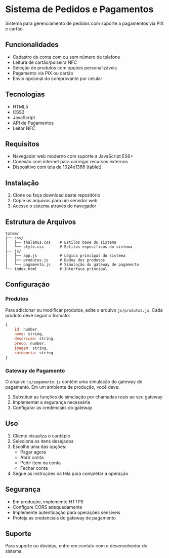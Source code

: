 # Sistema de Pedidos e Pagamentos

Sistema para gerenciamento de pedidos com suporte a pagamentos via PIX e cartão.

## Funcionalidades

- Cadastro de conta com ou sem número de telefone
- Leitura de cartão/pulseira NFC
- Seleção de produtos com opções personalizáveis
- Pagamento via PIX ou cartão
- Envio opcional do comprovante por celular

## Tecnologias

- HTML5
- CSS3
- JavaScript
- API de Pagamentos
- Leitor NFC

## Requisitos

- Navegador web moderno com suporte a JavaScript ES6+
- Conexão com internet para carregar recursos externos
- Dispositivo com tela de 1024x1366 (tablet)

## Instalação

1. Clone ou faça download deste repositório
2. Copie os arquivos para um servidor web
3. Acesse o sistema através do navegador

## Estrutura de Arquivos

```
totem/
├── css/
│   ├── thalamus.css    # Estilos base do sistema
│   └── style.css       # Estilos específicos do sistema
├── js/
│   ├── app.js          # Lógica principal do sistema
│   ├── produtos.js     # Dados dos produtos
│   └── pagamento.js    # Simulação do gateway de pagamento
└── index.html          # Interface principal
```

## Configuração

### Produtos
Para adicionar ou modificar produtos, edite o arquivo `js/produtos.js`. Cada produto deve seguir o formato:

```javascript
{
    id: number,
    nome: string,
    descricao: string,
    preco: number,
    imagem: string,
    categoria: string
}
```

### Gateway de Pagamento
O arquivo `js/pagamento.js` contém uma simulação do gateway de pagamento. Em um ambiente de produção, você deve:

1. Substituir as funções de simulação por chamadas reais ao seu gateway
2. Implementar a segurança necessária
3. Configurar as credenciais do gateway

## Uso

1. Cliente visualiza o cardápio
2. Seleciona os itens desejados
3. Escolhe uma das opções:
   - Pagar agora
   - Abrir conta
   - Pedir item na conta
   - Fechar conta
4. Segue as instruções na tela para completar a operação

## Segurança

- Em produção, implemente HTTPS
- Configure CORS adequadamente
- Implemente autenticação para operações sensíveis
- Proteja as credenciais do gateway de pagamento

## Suporte

Para suporte ou dúvidas, entre em contato com o desenvolvedor do sistema. 